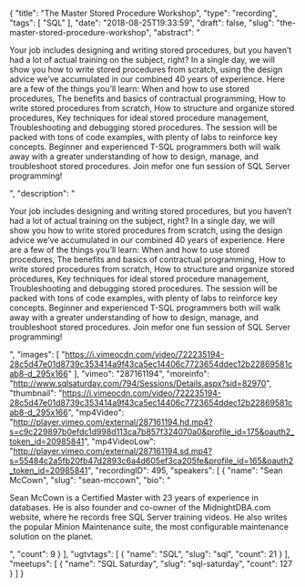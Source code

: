 {
  "title": "The Master Stored Procedure Workshop",
  "type": "recording",
  "tags": [
    "SQL"
  ],
  "date": "2018-08-25T19:33:59",
  "draft": false,
  "slug": "the-master-stored-procedure-workshop",
  "abstract": "<p>Your job includes designing and writing stored procedures, but you haven’t had a lot of actual training on the subject, right? In a single day, we will show you how to write stored procedures from scratch, using the design advice we’ve accumulated in our combined 40 years of experience. Here are a few of the things you’ll learn: When and how to use stored procedures, The benefits and basics of contractual programming, How to write stored procedures from scratch, How to structure and organize stored procedures, Key techniques for ideal stored procedure management, Troubleshooting and debugging stored procedures. The session will be packed with tons of code examples, with plenty of labs to reinforce key concepts.  Beginner and experienced T-SQL programmers both will walk away with a greater understanding of how to design, manage, and troubleshoot stored procedures. Join mefor one fun session of SQL Server programming!</p>",
  "description": "<p>Your job includes designing and writing stored procedures, but you haven’t had a lot of actual training on the subject, right? In a single day, we will show you how to write stored procedures from scratch, using the design advice we’ve accumulated in our combined 40 years of experience. Here are a few of the things you’ll learn: When and how to use stored procedures, The benefits and basics of contractual programming, How to write stored procedures from scratch, How to structure and organize stored procedures, Key techniques for ideal stored procedure management, Troubleshooting and debugging stored procedures. The session will be packed with tons of code examples, with plenty of labs to reinforce key concepts.  Beginner and experienced T-SQL programmers both will walk away with a greater understanding of how to design, manage, and troubleshoot stored procedures. Join mefor one fun session of SQL Server programming!</p>",
  "images": [
    "https://i.vimeocdn.com/video/722235194-28c5d47e01d8739c353414a9f43ca5ec14406c7723654ddec12b22869581cab8-d_295x166"
  ],
  "vimeo": "287161194",
  "moreinfo": "http://www.sqlsaturday.com/794/Sessions/Details.aspx?sid=82970",
  "thumbnail": "https://i.vimeocdn.com/video/722235194-28c5d47e01d8739c353414a9f43ca5ec14406c7723654ddec12b22869581cab8-d_295x166",
  "mp4Video": "http://player.vimeo.com/external/287161194.hd.mp4?s=c9c229897b0efdc1d998d113ca7b857f324070a0&profile_id=175&oauth2_token_id=20985841",
  "mp4VideoLow": "http://player.vimeo.com/external/287161194.sd.mp4?s=55484c2a5fb20fb47d2893c6a4d605ef3ca205fe&profile_id=165&oauth2_token_id=20985841",
  "recordingID": 495,
  "speakers": [
    {
      "name": "Sean McCown",
      "slug": "sean-mccown",
      "bio": "<p>Sean McCown is a Certified Master with 23 years of experience in databases. He is also founder and co-owner of the MidnightDBA.com website, where he records free SQL Server training videos. He also writes the popular Minion Maintenance suite, the most configurable maintenance solution on the planet.</p>",
      "count": 9
    }
  ],
  "ugtvtags": [
    {
      "name": "SQL",
      "slug": "sql",
      "count": 21
    }
  ],
  "meetups": [
    {
      "name": "SQL Saturday",
      "slug": "sql-saturday",
      "count": 127
    }
  ]
}